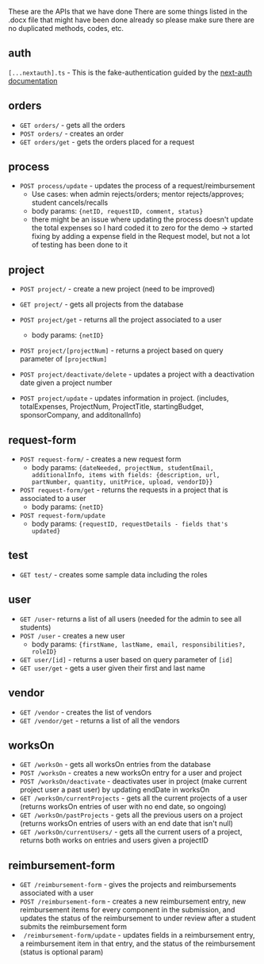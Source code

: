 These are the APIs that we have done
There are some things listed in the .docx file that might have been done already so please make sure there are no duplicated methods, codes, etc.

## auth

`[...nextauth].ts` - This is the fake-authentication guided by the [next-auth documentation](https://next-auth.js.org/getting-started/introduction)

## orders

- `GET orders/` - gets all the orders
- `POST orders/` - creates an order
- `GET orders/get` - gets the orders placed for a request

## process

- `POST process/update` - updates the process of a request/reimbursement
  - Use cases: when admin rejects/orders; mentor rejects/approves; student cancels/recalls
  - body params: `{netID, requestID, comment, status}`
  - there might be an issue where updating the process doesn't update the total expenses so I hard coded it to zero for the demo -> started fixing by adding a expense field in the Request model, but not a lot of testing has been done to it

## project

- `POST project/` - create a new project (need to be improved)
- `GET project/` - gets all projects from the database
- `POST project/get` - returns all the project associated to a user

  - body params: `{netID}`

- `POST project/[projectNum]` - returns a project based on query parameter of `[projectNum]`
- `POST project/deactivate/delete` - updates a project with a deactivation date given a project number
- `POST project/update` - updates information in project. (includes, totalExpenses, ProjectNum, ProjectTitle, startingBudget, sponsorCompany, and additonalInfo)

## request-form

- `POST request-form/` - creates a new request form
  - body params: `{dateNeeded, projectNum, studentEmail, additionalInfo, items with fields: {description, url, partNumber, quantity, unitPrice, upload, vendorID}}`
- `POST request-form/get` - returns the requests in a project that is associated to a user
  - body params: `{netID}`
- `POST request-form/update`
  - body params: `{requestID, requestDetails - fields that's updated}`

## test

- `GET test/` - creates some sample data including the roles

## user

- `GET /user`- returns a list of all users (needed for the admin to see all students)
- `POST /user` - creates a new user
  - body params: `{firstName, lastName, email, responsibilities?, roleID}`
- `GET user/[id]` - returns a user based on query parameter of `[id]`
- `GET user/get` - gets a user given their first and last name

## vendor

- `GET /vendor` - creates the list of vendors
- `GET /vendor/get` - returns a list of all the vendors

## worksOn
- `GET /worksOn` - gets all worksOn entries from the database
- `POST /worksOn` - creates a new worksOn entry for a user and project
- `POST /worksOn/deactivate` - deactivates user in project (make current project user a past user) by updating endDate in worksOn
- `GET /worksOn/currentProjects` - gets all the current projects of a user (returns worksOn entries of user with no end date, so ongoing)
- `GET /worksOn/pastProjects` - gets all the previous users on a project (returns worksOn entries of users with an end date that isn't null)
- `GET /worksOn/currentUsers/` - gets all the current users of a project, returns both works on entries and users given a projectID 

## reimbursement-form
- `GET /reimbursement-form` - gives the projects and reimbursements associated with a user
- `POST /reimbursement-form` - creates a new reimbursement entry, new reimbursement items for every component in the submission, and updates the status of the reimbursement to under review after a student submits the reimbursement form
- ` /reimbursement-form/update` - updates fields in a reimbursement entry, a reimbursement item in that entry, and the status of the reimbursement (status is optional param)

